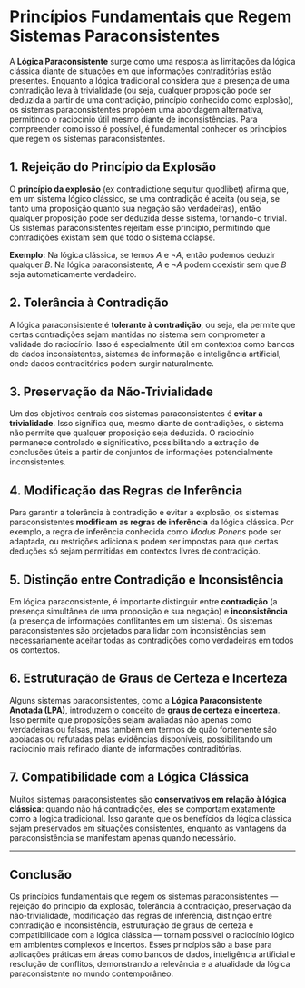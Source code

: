 
# Princípios Fundamentais que Regem Sistemas Paraconsistentes

A **Lógica Paraconsistente** surge como uma resposta às limitações da lógica clássica diante de situações em que informações contraditórias estão presentes. Enquanto a lógica tradicional considera que a presença de uma contradição leva à trivialidade (ou seja, qualquer proposição pode ser deduzida a partir de uma contradição, princípio conhecido como explosão), os sistemas paraconsistentes propõem uma abordagem alternativa, permitindo o raciocínio útil mesmo diante de inconsistências. Para compreender como isso é possível, é fundamental conhecer os princípios que regem os sistemas paraconsistentes.

## 1. Rejeição do Princípio da Explosão

O **princípio da explosão** (ex contradictione sequitur quodlibet) afirma que, em um sistema lógico clássico, se uma contradição é aceita (ou seja, se tanto uma proposição quanto sua negação são verdadeiras), então qualquer proposição pode ser deduzida desse sistema, tornando-o trivial. Os sistemas paraconsistentes rejeitam esse princípio, permitindo que contradições existam sem que todo o sistema colapse.

**Exemplo:**
Na lógica clássica, se temos $A$ e $\neg A$, então podemos deduzir qualquer $B$.
Na lógica paraconsistente, $A$ e $\neg A$ podem coexistir sem que $B$ seja automaticamente verdadeiro.

## 2. Tolerância à Contradição

A lógica paraconsistente é **tolerante à contradição**, ou seja, ela permite que certas contradições sejam mantidas no sistema sem comprometer a validade do raciocínio. Isso é especialmente útil em contextos como bancos de dados inconsistentes, sistemas de informação e inteligência artificial, onde dados contraditórios podem surgir naturalmente.

## 3. Preservação da Não-Trivialidade

Um dos objetivos centrais dos sistemas paraconsistentes é **evitar a trivialidade**. Isso significa que, mesmo diante de contradições, o sistema não permite que qualquer proposição seja deduzida. O raciocínio permanece controlado e significativo, possibilitando a extração de conclusões úteis a partir de conjuntos de informações potencialmente inconsistentes.

## 4. Modificação das Regras de Inferência

Para garantir a tolerância à contradição e evitar a explosão, os sistemas paraconsistentes **modificam as regras de inferência** da lógica clássica. Por exemplo, a regra de inferência conhecida como *Modus Ponens* pode ser adaptada, ou restrições adicionais podem ser impostas para que certas deduções só sejam permitidas em contextos livres de contradição.

## 5. Distinção entre Contradição e Inconsistência

Em lógica paraconsistente, é importante distinguir entre **contradição** (a presença simultânea de uma proposição e sua negação) e **inconsistência** (a presença de informações conflitantes em um sistema). Os sistemas paraconsistentes são projetados para lidar com inconsistências sem necessariamente aceitar todas as contradições como verdadeiras em todos os contextos.

## 6. Estruturação de Graus de Certeza e Incerteza

Alguns sistemas paraconsistentes, como a **Lógica Paraconsistente Anotada (LPA)**, introduzem o conceito de **graus de certeza e incerteza**. Isso permite que proposições sejam avaliadas não apenas como verdadeiras ou falsas, mas também em termos de quão fortemente são apoiadas ou refutadas pelas evidências disponíveis, possibilitando um raciocínio mais refinado diante de informações contraditórias.

## 7. Compatibilidade com a Lógica Clássica

Muitos sistemas paraconsistentes são **conservativos em relação à lógica clássica**: quando não há contradições, eles se comportam exatamente como a lógica tradicional. Isso garante que os benefícios da lógica clássica sejam preservados em situações consistentes, enquanto as vantagens da paraconsistência se manifestam apenas quando necessário.

___

## Conclusão

Os princípios fundamentais que regem os sistemas paraconsistentes — rejeição do princípio da explosão, tolerância à contradição, preservação da não-trivialidade, modificação das regras de inferência, distinção entre contradição e inconsistência, estruturação de graus de certeza e compatibilidade com a lógica clássica — tornam possível o raciocínio lógico em ambientes complexos e incertos. Esses princípios são a base para aplicações práticas em áreas como bancos de dados, inteligência artificial e resolução de conflitos, demonstrando a relevância e a atualidade da lógica paraconsistente no mundo contemporâneo.

